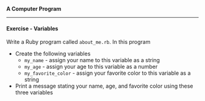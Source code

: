**A Computer Program**

---

#### Exercise - Variables

Write a Ruby program called `about_me.rb`. In this program

* Create the following variables
  * `my_name` - assign your name to this variable as a string
  * `my_age` - assign your age to this variable as a number
  * `my_favorite_color` - assign your favorite color to this variable as a string
* Print a message stating your name, age, and favorite color using these three variables
